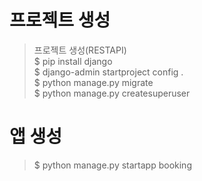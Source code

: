# 프로젝트 생성
> 프로젝트 생성(RESTAPI)  
> $ pip install django  
> $ django-admin startproject config .  
> $ python manage.py migrate  
> $ python manage.py createsuperuser  

# 앱 생성
> $ python manage.py startapp booking  

